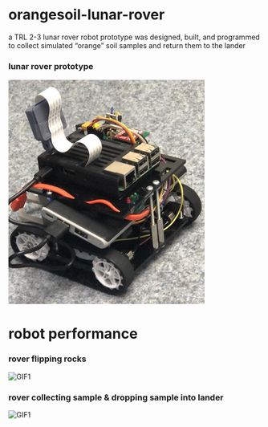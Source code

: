 # orangesoil-lunar-rover
a TRL 2-3 lunar rover robot prototype was designed, built, and programmed to collect simulated “orange” soil samples and return them to the lander
### lunar rover prototype
![IMG](rover.jpg)

# robot performance
### rover flipping rocks
![GIF1](GIFs/egb320rock.gif)

### rover collecting sample & dropping sample into lander
![GIF1](GIFs/egb320.gif)
